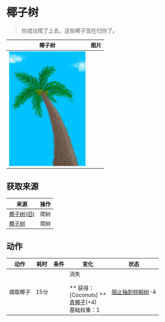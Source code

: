 # 椰子树  
> 你成功爬了上去。这些椰子现在归你了。  
  
  椰子树  |   图片   
 ----  |  ----:   
   |  <img decoding="async" src="Sprite/PalmTree.png" href="a.md" style="max-width:300px;max-height:300px;">   
  
## 获取来源  
来源  |  操作  
----  |  ----  
[椰子树(旧)](PalmTreeOld.md)  |  爬树  
[椰子树](PalmTree_IH.md)  |  爬树  
## 动作  
动作  |  耗时  |  条件  |  变化  |  状态  
----  |  ----  |  ----  |  ----  |  ----  
摘取椰子<br>  |  15分  |    |  消失<br><br>** 获得： **<br>** [Coconuts] **<br>  [青椰子](CoconutHusked.md)(+4)<br>基础权重：1<br>  |  [阻止抽到棕榈树](PalmTreeKiller.md)-4  
